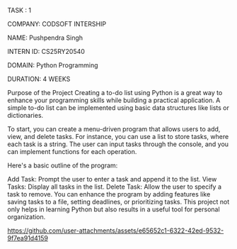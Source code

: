 TASK : 1

COMPANY: CODSOFT INTERSHIP

NAME: Pushpendra Singh

INTERN ID: CS25RY20540

DOMAIN: Python Programming

DURATION: 4 WEEKS

Purpose of the Project
Creating a to-do list using Python is a great way to enhance your programming skills while building a practical application. A simple to-do list can be implemented using basic data structures like lists or dictionaries.

To start, you can create a menu-driven program that allows users to add, view, and delete tasks. For instance, you can use a list to store tasks, where each task is a string. The user can input tasks through the console, and you can implement functions for each operation.

Here's a basic outline of the program:

Add Task: Prompt the user to enter a task and append it to the list.
View Tasks: Display all tasks in the list.
Delete Task: Allow the user to specify a task to remove.
You can enhance the program by adding features like saving tasks to a file, setting deadlines, or prioritizing tasks. This project not only helps in learning Python but also results in a useful tool for personal organization.



https://github.com/user-attachments/assets/e65652c1-6322-42ed-9532-9f7ea91d4159

